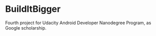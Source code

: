 # BuildItBigger
Fourth project for Udacity Android Developer Nanodegree Program, as Google scholarship.
